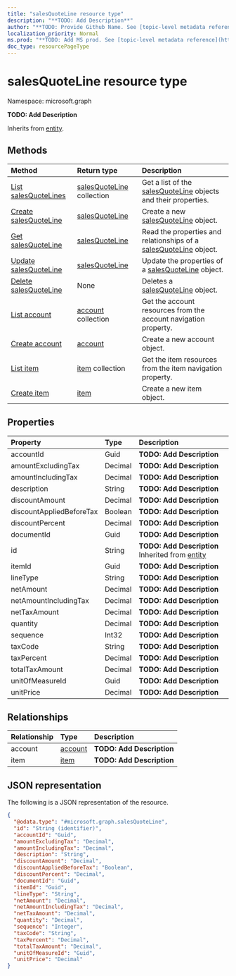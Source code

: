 ```yaml
---
title: "salesQuoteLine resource type"
description: "**TODO: Add Description**"
author: "**TODO: Provide Github Name. See [topic-level metadata reference](https://msgo.azurewebsites.net/add/document/guidelines/metadata.html#topic-level-metadata)**"
localization_priority: Normal
ms.prod: "**TODO: Add MS prod. See [topic-level metadata reference](https://msgo.azurewebsites.net/add/document/guidelines/metadata.html#topic-level-metadata)**"
doc_type: resourcePageType
---
```


# salesQuoteLine resource type

Namespace: microsoft.graph



**TODO: Add Description**


Inherits from [entity](../resources/entity.md).

## Methods
|Method|Return type|Description|
|:---|:---|:---|
|[List salesQuoteLines](../api/salesquoteline-list.md)|[salesQuoteLine](../resources/salesquoteline.md) collection|Get a list of the [salesQuoteLine](../resources/salesquoteline.md) objects and their properties.|
|[Create salesQuoteLine](../api/salesquoteline-create.md)|[salesQuoteLine](../resources/salesquoteline.md)|Create a new [salesQuoteLine](../resources/salesquoteline.md) object.|
|[Get salesQuoteLine](../api/salesquoteline-get.md)|[salesQuoteLine](../resources/salesquoteline.md)|Read the properties and relationships of a [salesQuoteLine](../resources/salesquoteline.md) object.|
|[Update salesQuoteLine](../api/salesquoteline-update.md)|[salesQuoteLine](../resources/salesquoteline.md)|Update the properties of a [salesQuoteLine](../resources/salesquoteline.md) object.|
|[Delete salesQuoteLine](../api/salesquoteline-delete.md)|None|Deletes a [salesQuoteLine](../resources/salesquoteline.md) object.|
|[List account](../api/salesquoteline-list-account.md)|[account](../resources/account.md) collection|Get the account resources from the account navigation property.|
|[Create account](../api/salesquoteline-post-account.md)|[account](../resources/account.md)|Create a new account object.|
|[List item](../api/salesquoteline-list-item.md)|[item](../resources/item.md) collection|Get the item resources from the item navigation property.|
|[Create item](../api/salesquoteline-post-item.md)|[item](../resources/item.md)|Create a new item object.|

## Properties
|Property|Type|Description|
|:---|:---|:---|
|accountId|Guid|**TODO: Add Description**|
|amountExcludingTax|Decimal|**TODO: Add Description**|
|amountIncludingTax|Decimal|**TODO: Add Description**|
|description|String|**TODO: Add Description**|
|discountAmount|Decimal|**TODO: Add Description**|
|discountAppliedBeforeTax|Boolean|**TODO: Add Description**|
|discountPercent|Decimal|**TODO: Add Description**|
|documentId|Guid|**TODO: Add Description**|
|id|String|**TODO: Add Description** Inherited from [entity](../resources/entity.md)|
|itemId|Guid|**TODO: Add Description**|
|lineType|String|**TODO: Add Description**|
|netAmount|Decimal|**TODO: Add Description**|
|netAmountIncludingTax|Decimal|**TODO: Add Description**|
|netTaxAmount|Decimal|**TODO: Add Description**|
|quantity|Decimal|**TODO: Add Description**|
|sequence|Int32|**TODO: Add Description**|
|taxCode|String|**TODO: Add Description**|
|taxPercent|Decimal|**TODO: Add Description**|
|totalTaxAmount|Decimal|**TODO: Add Description**|
|unitOfMeasureId|Guid|**TODO: Add Description**|
|unitPrice|Decimal|**TODO: Add Description**|

## Relationships
|Relationship|Type|Description|
|:---|:---|:---|
|account|[account](../resources/account.md)|**TODO: Add Description**|
|item|[item](../resources/item.md)|**TODO: Add Description**|

## JSON representation
The following is a JSON representation of the resource.
<!-- {
  "blockType": "resource",
  "keyProperty": "id",
  "@odata.type": "microsoft.graph.salesQuoteLine",
  "baseType": "microsoft.graph.entity",
  "openType": false
}
-->
``` json
{
  "@odata.type": "#microsoft.graph.salesQuoteLine",
  "id": "String (identifier)",
  "accountId": "Guid",
  "amountExcludingTax": "Decimal",
  "amountIncludingTax": "Decimal",
  "description": "String",
  "discountAmount": "Decimal",
  "discountAppliedBeforeTax": "Boolean",
  "discountPercent": "Decimal",
  "documentId": "Guid",
  "itemId": "Guid",
  "lineType": "String",
  "netAmount": "Decimal",
  "netAmountIncludingTax": "Decimal",
  "netTaxAmount": "Decimal",
  "quantity": "Decimal",
  "sequence": "Integer",
  "taxCode": "String",
  "taxPercent": "Decimal",
  "totalTaxAmount": "Decimal",
  "unitOfMeasureId": "Guid",
  "unitPrice": "Decimal"
}
```

